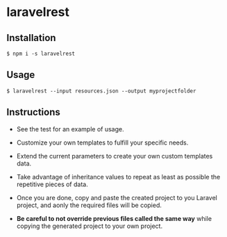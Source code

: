 # laravelrest

## Installation

`$ npm i -s laravelrest`

## Usage

`$ laravelrest --input resources.json --output myprojectfolder`

## Instructions

- See the test for an example of usage.

- Customize your own templates to fulfill your specific needs.

- Extend the current parameters to create your own custom templates data.

- Take advantage of inheritance values to repeat as least as possible the repetitive pieces of data.

- Once you are done, copy and paste the created project to you Laravel project, and aonly the required files will be copied.

- **Be careful to not override previous files called the same way** while copying the generated project to your own project.